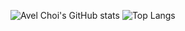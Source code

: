 ![Avel Choi's GitHub stats](https://github-readme-stats.vercel.app/api?username=AvelChoi&show_icons=true)
![Top Langs](https://github-readme-stats.vercel.app/api/top-langs/?username=AvelChoi)